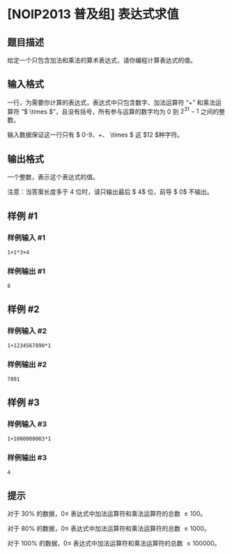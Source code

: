 # [NOIP2013 普及组] 表达式求值

## 题目描述

给定一个只包含加法和乘法的算术表达式，请你编程计算表达式的值。


## 输入格式

一行，为需要你计算的表达式，表达式中只包含数字、加法运算符 “$+$” 和乘法运算符 “$ \times $”，且没有括号，所有参与运算的数字均为 $0$ 到   $2^{31}-1$ 之间的整数。  

输入数据保证这一行只有 $ 0-9$、$+$、$ \times $ 这 $12 $种字符。


## 输出格式

一个整数，表示这个表达式的值。  

注意：当答案长度多于 $4$ 位时，请只输出最后 $ 4$ 位，前导 $ 0$ 不输出。


## 样例 #1

### 样例输入 #1
```
1+1*3+4
```

### 样例输出 #1

```
8
```

## 样例 #2

### 样例输入 #2
```
1+1234567890*1
```

### 样例输出 #2

```
7891
```

## 样例 #3

### 样例输入 #3
```
1+1000000003*1
```

### 样例输出 #3

```
4
```

## 提示

对于 $30\%$ 的数据，$0≤$ 表达式中加法运算符和乘法运算符的总数 $≤100$。

对于 $80\%$ 的数据，$0≤$ 表达式中加法运算符和乘法运算符的总数 $≤1000$。

对于 $100\%$ 的数据，$0≤$ 表达式中加法运算符和乘法运算符的总数 $≤100000$。


